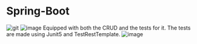 # Spring-Boot
![git](https://user-images.githubusercontent.com/70509004/110137814-8badeb80-7dd1-11eb-9f10-761d144c57a0.png)
![image](https://user-images.githubusercontent.com/70509004/110185385-7d33f400-7e12-11eb-86ad-1a9d1e679903.png)
              Equipped with both the CRUD and the tests for it. The tests are made using Junit5 and TestRestTemplate.
![image](https://i.pinimg.com/564x/78/a4/83/78a48347330a540794acb5bec0bb6ad4.jpg)
